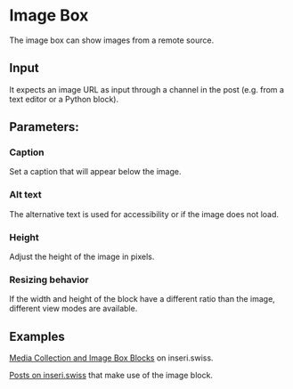 # Image Box

The image box can show images from a remote source.

## Input

It expects an image URL as input through a channel in the post (e.g. from a text editor or a Python block).

## Parameters:

### Caption

Set a caption that will appear below the image.

### Alt text

The alternative text is used for accessibility or if the image does not load.

### Height

Adjust the height of the image in pixels.

### Resizing behavior

If the width and height of the block have a different ratio than the image, different view modes are available.

## Examples

[Media Collection and Image Box Blocks](https://inseri.swiss/2023/01/media-collection-and-image-box-blocks/) on inseri.swiss.

[Posts on inseri.swiss](https://inseri.swiss/tag/image-box/) that make use of the image block.
